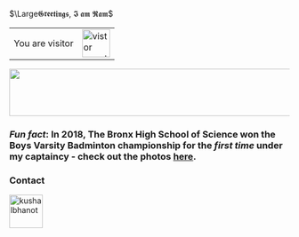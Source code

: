 $\Large𝕲𝖗𝖊𝖊𝖙𝖎𝖓𝖌𝖘, 𝕴 𝖆𝖒 𝕽𝖆𝖒$

<table>
  <tr>
    <td>You are visitor</td>
    <td><img src="https://profile-counter.glitch.me/ramanshsharma2806/count.svg" alt="vistor count" height="50" /></td>
  </tr>
</table>


<p align="center"><img src="/tex/5fcdd8035347fc4ef9f42dacd4400072.svg?invert_in_darkmode&sanitize=true" align=middle width=649.79729595pt height=84.9085314pt/></p>

### *Fun fact*: In 2018, The Bronx High School of Science won the Boys Varsity Badminton championship for the _first time_ under my captaincy - check out the photos [here](https://www.flickr.com/photos/30144140@N05/albums/72157674450437607).

### Contact

<p align="left">
  <a href="https://linkedin.com/in/ramanshsharma" target="_blank"><img align="center" src="https://cdn.jsdelivr.net/npm/simple-icons@3.0.1/icons/linkedin.svg" alt="kushalbhanot" height="60" width="60" /></a> &nbsp;&nbsp;
</p>
